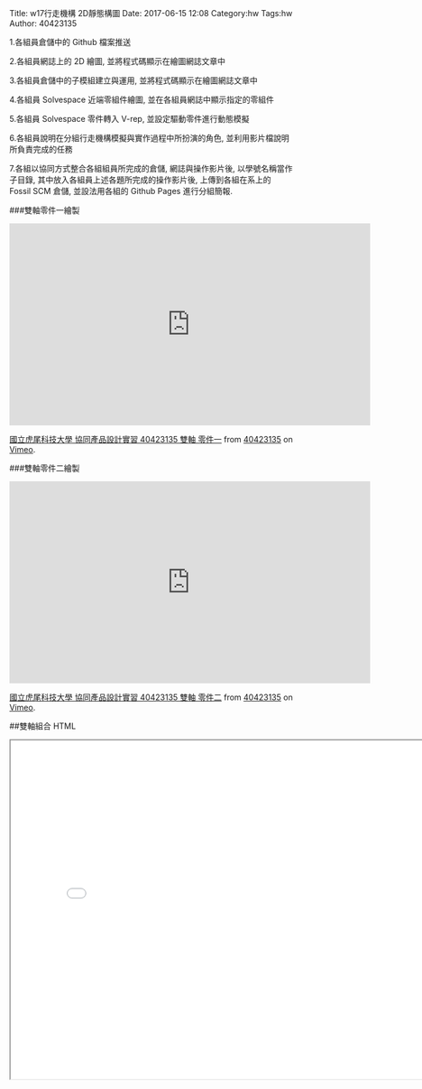 Title: w17行走機構 2D靜態構圖
Date: 2017-06-15 12:08
Category:hw
Tags:hw
Author: 40423135

1.各組員倉儲中的 Github 檔案推送

2.各組員網誌上的 2D 繪圖, 並將程式碼顯示在繪圖網誌文章中

<!-- PELICAN_END_SUMMARY -->


3.各組員倉儲中的子模組建立與運用, 並將程式碼顯示在繪圖網誌文章中

4.各組員 Solvespace 近端零組件繪圖, 並在各組員網誌中顯示指定的零組件

5.各組員 Solvespace 零件轉入 V-rep, 並設定驅動零件進行動態模擬

6.各組員說明在分組行走機構模擬與實作過程中所扮演的角色, 並利用影片檔說明所負責完成的任務

7.各組以協同方式整合各組組員所完成的倉儲, 網誌與操作影片後, 以學號名稱當作子目錄, 其中放入各組員上述各題所完成的操作影片後, 上傳到各組在系上的 Fossil SCM 倉儲, 並設法用各組的 Github Pages 進行分組簡報.

###雙軸零件一繪製
<iframe src="https://player.vimeo.com/video/222601196" width="640" height="358" frameborder="0" webkitallowfullscreen mozallowfullscreen allowfullscreen></iframe>
<p><a href="https://vimeo.com/222601196">國立虎尾科技大學 協同產品設計實習 40423135 雙軸 零件一</a> from <a href="https://vimeo.com/user44207133">40423135</a> on <a href="https://vimeo.com">Vimeo</a>.</p>

###雙軸零件二繪製
<iframe src="https://player.vimeo.com/video/222601567" width="640" height="358" frameborder="0" webkitallowfullscreen mozallowfullscreen allowfullscreen></iframe>
<p><a href="https://vimeo.com/222601567">國立虎尾科技大學 協同產品設計實習 40423135 雙軸 零件二</a> from <a href="https://vimeo.com/user44207133">40423135</a> on <a href="https://vimeo.com">Vimeo</a>.</p>


##雙軸組合  HTML
<iframe src="./../data/hw17/雙軸組合圖.html" width="800" height="600"></iframe>
